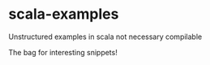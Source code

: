 # scala-examples
Unstructured examples in scala not necessary compilable

The bag for interesting snippets!
